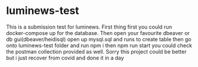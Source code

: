 # luminews-test

This is a submission test for luminews.
First thing first you could run docker-compose up for the database.
Then open your favourite dbeaver or db gui(dbeaver/heidisql)
open up mysql.sql and runs to create table
then go onto luminews-test folder and run npm i then npm run start
you could check the postman collection provided as well.
Sorry this project could be better but i just recover from covid and done it in a day
